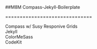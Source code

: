 ##M8M Compass-Jekyll-Boilerplate  

==============================

Compass  w/ Susy Responive Grids  
Jekyll  
ColorMeSass  
CodeKit  
